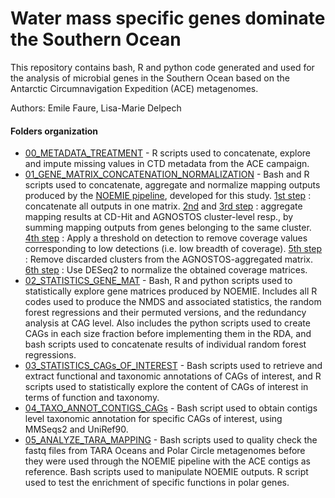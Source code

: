 # Water mass specific genes dominate the Southern Ocean

This repository contains bash, R and python code generated and used for the analysis of microbial genes in the Southern Ocean based on the Antarctic Circumnavigation Expedition (ACE) metagenomes.

Authors: Emile Faure, Lisa-Marie Delpech

#### Folders organization

* [00_METADATA_TREATMENT](https://github.com/EmileFaure/ACE_gene_centric_scripts/tree/main/00_METADATA_TREATMENT) - R scripts used to concatenate, explore and impute missing values in CTD metadata from the ACE campaign.
* [01_GENE_MATRIX_CONCATENATION_NORMALIZATION](https://github.com/EmileFaure/ACE_gene_centric_scripts/tree/main/01_GENE_MATRIX_CONCATENATION_NORMALIZATION) - Bash and R scripts used to concatenate, aggregate and normalize mapping outputs produced by the [NOEMIE pipeline]( https://gitlab.ifremer.fr/bioinfo/workflows/noemie), developed for this study. [1st step](https://github.com/EmileFaure/ACE_gene_centric_scripts/tree/main/01_GENE_MATRIX_CONCATENATION_NORMALIZATION/01_CREATE_RAW_MATRICES) : concatenate all outputs in one matrix. [2nd](https://github.com/EmileFaure/ACE_gene_centric_scripts/tree/main/01_GENE_MATRIX_CONCATENATION_NORMALIZATION/02_AGREG_CDHIT) and [3rd step](https://github.com/EmileFaure/ACE_gene_centric_scripts/tree/main/01_GENE_MATRIX_CONCATENATION_NORMALIZATION/03_AGREG_AGNOSTOS) : aggregate mapping results at CD-Hit and AGNOSTOS cluster-level resp., by summing mapping outputs from genes belonging to the same cluster. [4th step](https://github.com/EmileFaure/ACE_gene_centric_scripts/tree/main/01_GENE_MATRIX_CONCATENATION_NORMALIZATION/04_APPLY_MAX_DETEC_THRESH) : Apply a threshold on detection to remove coverage values corresponding to low detections (i.e. low breadth of coverage). [5th step](https://github.com/EmileFaure/ACE_gene_centric_scripts/tree/main/01_GENE_MATRIX_CONCATENATION_NORMALIZATION/05_RM_DISCARDED_CLUSTS_AGNOSTOS) : Remove discarded clusters from the AGNOSTOS-aggregated matrix. [6th step](https://github.com/EmileFaure/ACE_gene_centric_scripts/tree/main/01_GENE_MATRIX_CONCATENATION_NORMALIZATION/06_NORMALIZE-POST-THRESH-DISC) : Use DESeq2 to normalize the obtained coverage matrices.
* [02_STATISTICS_GENE_MAT](https://github.com/EmileFaure/ACE_gene_centric_scripts/tree/main/02_STATISTICS_GENE_MAT) - Bash, R and python scripts used to statistically explore gene matrices produced by NOEMIE. Includes all R codes used to produce the NMDS and associated statistics, the random forest regressions and their permuted versions, and the redundancy analysis at CAG level. Also includes the python scripts used to create CAGs in each size fraction before implementing them in the RDA, and bash scripts used to concatenate results of individual random forest regressions.   
* [03_STATISTICS_CAGs_OF_INTEREST](https://github.com/EmileFaure/ACE_gene_centric_scripts/tree/main/03_STATISTICS_CAGs_OF_INTEREST) - Bash scripts used to retrieve and extract functional and taxonomic annotations of CAGs of interest, and R scripts used to statistically explore the content of CAGs of interest in terms of function and taxonomy.
* [04_TAXO_ANNOT_CONTIGS_CAGs](https://github.com/EmileFaure/ACE_gene_centric_scripts/tree/main/04_TAXO_ANNOT_CONTIGS_CAGs) - Bash script used to obtain contigs level taxonomic annotation for specific CAGs of interest, using MMSeqs2 and UniRef90.
* [05_ANALYZE_TARA_MAPPING](https://github.com/EmileFaure/ACE_gene_centric_scripts/tree/main/05_ANALYZE_TARA_MAPPING) - Bash scripts used to quality check the fastq files from TARA Oceans and Polar Circle metagenomes before they were used through the NOEMIE pipeline with the ACE contigs as reference. Bash scripts used to manipulate NOEMIE outputs. R script used to test the enrichment of specific functions in polar genes.


